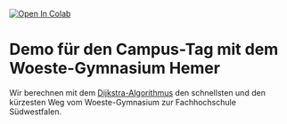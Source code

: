 [![Open In Colab](https://colab.research.google.com/assets/colab-badge.svg)](https://colab.research.google.com/github/fhswf/campus_tag/blob/master/dijkstra-woeste.ipynb)

# Demo für den Campus-Tag mit dem Woeste-Gymnasium Hemer

Wir berechnen mit dem [Dijkstra-Algorithmus](https://de.wikipedia.org/wiki/Dijkstra-Algorithmus) den schnellsten und den kürzesten Weg vom Woeste-Gymnasium 
zur Fachhochschule Südwestfalen. 
